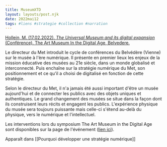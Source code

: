 ```yaml
---
title: MuseumXTD
layout: layouts/post.njk
date: 2022mai12
tags: #liens #strategie #collection #narration 
---
```


[Hollein, M. (17.02.2022). _The Universal Museum and its digital expansion_ (Conférence). The Art Museum In the Digital Age, Belvedere.](https://www.youtube.com/watch?v=ZlqJ41rUVas&list=PLdBMjT6e-IFlDUPJRs5JE6xiM8qQgLe3J&ab_channel=BelvedereMuseum)

Le directeur du Met introduit le cycle de conférences du Belvédère (Vienne) sur le musée à l'ère numérique. Il présente en premier lieux les enjeux de la mission éducative des musées au 21e siècle, dans un monde globalisé et interconnecté. Puis enchaîne sur la stratégie numérique du Met, son positionnement et ce qu'il a choisi de digitalisé en fonction de cette stratégie.

Selon le directeur du Met, il n'a jamais été aussi important d'être un musée aujourd'hui et de connecter les publics avec des objets uniques et authentiques. Le grand changement des musées se situe dans la façon dont ils construisent leurs récits et engagent les publics. L'expérience physique du musée sera toujours puissante mais celle-ci s'étend au-delà du physique, vers le numérique et l'intellectuel. 

Les interventions lors du symposium The Art Museum in the Digital Age sont disponibles sur la page de l'événement ([lien ici](https://www.belvedere.at/digitalmuseum2022)). 

Apparaît dans [[Pourquoi développer une stratégie numérique]]